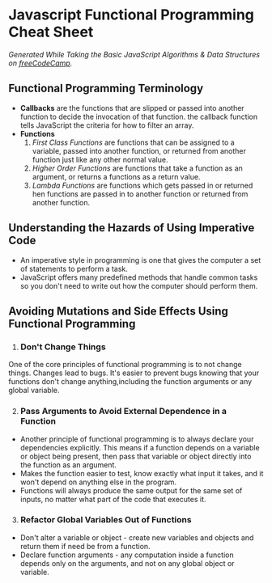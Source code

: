 # Javascript Functional Programming Cheat Sheet

*Generated While Taking the Basic JavaScript Algorithms & Data Structures on [freeCodeCamp](https://www.freecodecamp.org/learn).*

## Functional Programming Terminology
- **Callbacks** are the functions that are slipped or passed into another function to decide the invocation of that function. the callback function tells JavaScript the criteria for how to filter an array.
- **Functions** 
    1. *First Class Functions* are functions that can be assigned to a variable, passed into another function, or returned from another function just like any other normal value.
    2. *Higher Order Functions* are functions that take a function as an argument, or returns a functions as a return value.
    3. *Lambda Functions* are functions which gets passed in or returned hen functions are passed in to another function or returned from another function.

## Understanding the Hazards of Using Imperative Code
- An imperative style in programming is one that gives the computer a set of statements to perform a task.
- JavaScript offers many predefined methods that handle common tasks so you don't need to write out how the computer should perform them.

## Avoiding Mutations and Side Effects Using Functional Programming
1. ### Don't Change Things
One of the core principles of functional programming is to not change things. Changes lead to bugs. It's easier to prevent bugs knowing that your functions don't change anything,including the function arguments or any global variable.

2. ### Pass Arguments to Avoid External Dependence in a Function
- Another principle of functional programming is to always declare your dependencies explicitly. This means if a function depends on a variable or object being present, then pass that variable or object directly into the function as an argument.
- Makes the function easier to test, know exactly what input it takes, and it won't depend on anything else in the program.
- Functions will always produce the same output for the same set of inputs, no matter what part of the code that executes it.

3. ### Refactor Global Variables Out of Functions
-  Don't alter a variable or object - create new variables and objects and return them if need be from a function.
- Declare function arguments - any computation inside a function depends only on the arguments, and not on any global object or variable.

